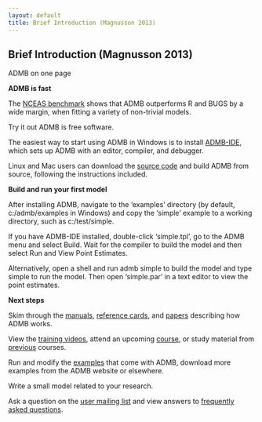```yaml
---
layout: default
title: Brief Introduction (Magnusson 2013)
---
```


Brief Introduction (Magnusson 2013)
-----------------------------------

ADMB on one page

**ADMB is fast**

The [NCEAS benchmark](/developers/benchmarks/optimization/nceas.pdf) shows that ADMB outperforms R and BUGS by a wide margin, when fitting a variety of non-trivial models.

Try it out
ADMB is free software.

The easiest way to start using ADMB in Windows is to install [ADMB-IDE](http://code.google.com/p/admb-project/downloads/list?&q=admb-ide), which sets up ADMB with an editor, compiler, and debugger.

Linux and Mac users can download the [source code](http://code.google.com/p/admb-project/downloads/list?can=2&q=source) and build ADMB from source, following the instructions included.

**Build and run your first model**

After installing ADMB, navigate to the ‘examples’ directory (by default, c:/admb/examples in Windows) and copy the ‘simple’ example to a working directory, such as c:/test/simple.

If you have ADMB-IDE installed, double-click ‘simple.tpl’, go to the ADMB menu and select Build. Wait for the compiler to build the model and then select Run and View Point Estimates.

Alternatively, open a shell and run admb simple to build the model and type simple to run the model. Then open ‘simple.par’ in a text editor to view the point estimates.

**Next steps**

Skim through the [manuals](/docs/manuals/), [reference cards](/docs/refcards/), and [papers](/docs/papers/) describing how ADMB works.

View the [training videos](ftp://glpd.fw.msu.edu/QFC/ADMB-Videos/Current_ADMB_Video_Release/), attend an upcoming [course](/courses/), or study material from [previous](/courses/previous/) courses.

Run and modify the [examples](https://github.com/admb-project/examples) that come with ADMB, download more examples from the ADMB website or elsewhere.

Write a small model related to your research.

Ask a question on the [user mailing list](/users/users-mailing-list) and view answers to [frequently asked questions](/docs/faq/).
